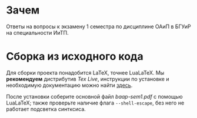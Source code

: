 # Зачем
Ответы на вопросы к экзамену 1 семестра по дисциплине ОАиП в БГУиР на специальности ИиТП.

# Сборка из исходного кода
Для сборки проекта понадобится LaTeX, точнее LuaLaTeX. Мы **рекомендуем** дистрибутив _Tex Live_, инструкции по установке и необходимую документацию можно найти [здесь](https://www.tug.org/texlive/index.html).

После установки соберите основной файл _baap-sem1.pdf_ с помощью LuaLaTeX; также проверьте наличие флага `--shell-escape`, без него не работает подсветка синтксиса.
